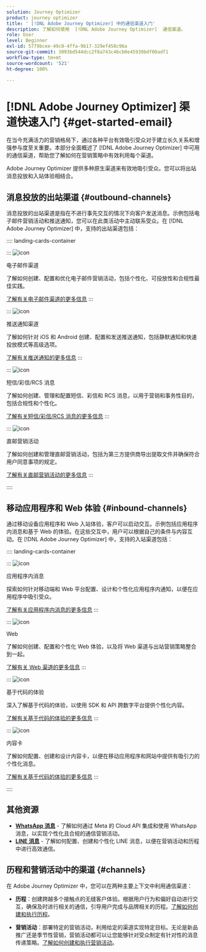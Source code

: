 ```yaml
---
solution: Journey Optimizer
product: journey optimizer
title: ' [!DNL Adobe Journey Optimizer] 中的通信渠道入门'
description: 了解如何使用  [!DNL Adobe Journey Optimizer]  通信渠道。
role: User
level: Beginner
exl-id: 5779bcee-49c0-4ffa-9b17-329ef458c96a
source-git-commit: 3093bd544dcc2f8a743c46cb0e45939bdf00adf1
workflow-type: tm+mt
source-wordcount: '521'
ht-degree: 100%

---
```



# [!DNL Adobe Journey Optimizer] 渠道快速入门 {#get-started-email}

在当今充满活力的营销格局下，通过各种平台有效吸引受众对于建立长久关系和增强参与度至关重要。本部分全面概述了 [!DNL Adobe Journey Optimizer] 中可用的通信渠道，帮助您了解如何在营销策略中有效利用每个渠道。

Adobe Journey Optimizer 提供多种原生渠道来有效地吸引受众。您可以将出站消息投放和入站体验相结合。

## 消息投放的出站渠道 {#outbound-channels}

消息投放的出站渠道是指在不进行事先交互的情况下向客户发送消息。示例包括电子邮件营销活动和推送通知，您可以在此类活动中主动联系受众。在 [!DNL Adobe Journey Optimizer] 中，支持的出站渠道包括：

:::: landing-cards-container

:::
![icon](https://cdn.experienceleague.adobe.com/icons/envelope.svg?lang=zh-Hans)

电子邮件渠道

了解如何创建、配置和优化电子邮件营销活动，包括个性化、可投放性和合规性最佳实践。

[了解有关电子邮件渠道的更多信息](../../rp_landing_pages/email-landing-page.md)
:::

:::
![icon](https://cdn.experienceleague.adobe.com/icons/bell.svg?lang=zh-Hans)

推送通知渠道

了解如何针对 iOS 和 Android 创建、配置和发送推送通知，包括静默通知和快速投放模式等高级选项。

[了解有关推送通知的更多信息](../../rp_landing_pages/push-landing-page.md)
:::

:::
![icon](https://cdn.experienceleague.adobe.com/icons/comment-dots.svg?lang=zh-Hans)

短信/彩信/RCS 消息

了解如何创建、管理和配置短信、彩信和 RCS 消息，以用于营销和事务性目的，包括合规性和个性化。

[了解有关短信/彩信/RCS 消息的更多信息](../../rp_landing_pages/sms-landing-page.md)
:::

:::
![icon](https://cdn.experienceleague.adobe.com/icons/mail-bulk.svg?lang=zh-Hans)

直邮营销活动

了解如何创建和管理直邮营销活动，包括为第三方提供商导出提取文件并确保符合用户同意事项的规定。

[了解有关直邮营销活动的更多信息](../../rp_landing_pages/direct-mail-landing-page.md)
:::

::::

## 移动应用程序和 Web 体验 {#inbound-channels}

通过移动设备应用程序和 Web 入站体验，客户可以启动交互。示例包括应用程序内消息和基于 Web 的体验。在这些交互中，用户可以根据自己的条件与内容互动。在 [!DNL Adobe Journey Optimizer] 中，支持的入站渠道包括：

:::: landing-cards-container

:::
![icon](https://cdn.experienceleague.adobe.com/icons/mobile.svg?lang=zh-Hans)

应用程序内消息

探索如何针对移动端和 Web 平台配置、设计和个性化应用程序内通知，以便在应用程序中吸引受众。

[了解有关应用程序内消息的更多信息](../../rp_landing_pages/in-app-landing-page.md)
:::

:::
![icon](https://cdn.experienceleague.adobe.com/icons/globe.svg?lang=zh-Hans)

Web

了解如何创建、配置和个性化 Web 体验，以及将 Web 渠道与出站营销策略整合到一起。

[了解有关 Web 渠道的更多信息](../../rp_landing_pages/web-landing-page.md)
:::

:::
![icon](https://cdn.experienceleague.adobe.com/icons/code.svg?lang=zh-Hans)

基于代码的体验

深入了解基于代码的体验，以使用 SDK 和 API 跨数字平台提供个性化内容。

[了解有关基于代码的体验的更多信息](../../rp_landing_pages/code-based-experience-landing-page.md)
:::

:::
![icon](https://cdn.experienceleague.adobe.com/icons/id-card.svg?lang=zh-Hans)

内容卡

了解如何配置、创建和设计内容卡，以便在移动应用程序和网站中提供有吸引力的个性化消息。

[了解有关基于代码的体验的更多信息](../../rp_landing_pages/content-card-landing-page.md)
:::

::::


## 其他资源

- **[WhatsApp 消息](../../rp_landing_pages/whatsapp-landing-page.md)** - 了解如何通过 Meta 的 Cloud API 集成和使用 WhatsApp 消息，以实现个性化且合规的通信营销活动。
- **[LINE 消息](../../rp_landing_pages/line-landing-page.md)** - 了解如何配置、创建和个性化 LINE 消息，以便在营销活动和历程中进行高效通信。

## 历程和营销活动中的渠道 {#channels}

在 Adobe Journey Optimizer 中，您可以在两种主要上下文中利用通信渠道：

- **历程**：创建跨越多个接触点的无缝客户体验。根据用户行为和偏好自动进行交互，确保及时进行相关的通信，引导用户完成与品牌相关的历程。[了解如何创建和执行历程](../building-journeys/journey-gs.md)。

- **营销活动**：部署特定的营销活动，利用给定的渠道实现特定目标。无论是新品推广还是季节性营销，营销活动都可以让您能够针对受众制定有针对性的消息传递策略。[了解如何创建和执行营销活动](../campaigns/get-started-with-campaigns.md)。

<!--
The table below shows the availability of each channel across different journeys and campaign, indicating where they are supported.

| Channel              | Journeys | Action campaigns (Marketing) | Action campaigns (Transactional) | API-triggered campaigns | Orchestrated campaigns |
|----------------------|---------------------|-------------------------|----------------------------|--------------------------------|--------------|--------------|
| Email                | ✅ | ✅ | ✅ | ✅ | ✅ | ✅ |
| SMS                  | ✅ | ✅ | ✅ | ✅ | ✅ | ✅ |
| Push notification    | ✅ | ✅ | ✅ | ✅ | ✅ | ✅ |
| In-app               | ✅ | ✅ | — | — | — | — |
| Direct mail          | ✅ | ✅ | — | — | — | — |
| Web                  | ✅ | ✅ | — | — | — | — |
| Code-based exp.      | ✅ | ✅ | — | — | — | — |
| Content cards        | ✅ | ✅ | — | — | — | — |
| WhatsApp             | ✅ | ✅ | — | — | — | — |
| Line                 | ✅ | ✅ | — | — | — | — |-->
